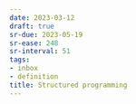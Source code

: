 ```yaml
---
date: 2023-03-12
draft: true
sr-due: 2023-05-19
sr-ease: 248
sr-interval: 51
tags:
- inbox
- definition
title: Structured programming
---
```


